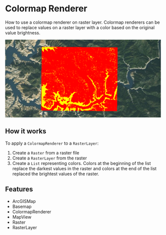 <h1>Colormap Renderer</h1>

<p>How to use a colormap renderer on raster layer. Colormap renderers can be used to replace values on a raster layer 
with a color based on the original value brightness.</p>

<p><img src="ColormapRenderer.png"/></p>

<h2>How it works</h2>

<p>To apply a <code>ColormapRenderer</code> to a <code>RasterLayer</code>:</p>
<ol>
  <li>Create a <code>Raster</code> from a raster file</li>
  <li>Create a <code>RasterLayer</code> from the raster</li>
  <li>Create a <code>List<Integer></code> representing colors. Colors at the beginning of the list replace the darkest values in 
  the raster and colors at the end of the list replaced the brightest values of the raster.
</ol>

<h2>Features</h2>

<ul>
  <li>ArcGISMap</li>
  <li>Basemap</li>
  <li>ColormapRenderer</li>
  <li>MapView</li>
  <li>Raster</li>
  <li>RasterLayer</li>
</ul>